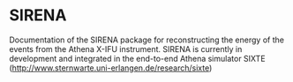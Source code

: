 # SIRENA
Documentation of the SIRENA package for reconstructing the energy of the events from the Athena X-IFU instrument.
SIRENA is currently in development and integrated in the end-to-end Athena simulator SIXTE (http://www.sternwarte.uni-erlangen.de/research/sixte)
